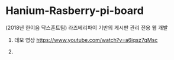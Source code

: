 # Hanium-Rasberry-pi-board
(2018년 한이음 닥스훈트팀) 라즈베리파이 기반의 게시판 관리 전용 웹 개발


1. 데모 영상
https://www.youtube.com/watch?v=a6iqsz7qMsc

2. 
